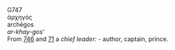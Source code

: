 <body>
  <p>G747<br>  ἀρχηγός  <br> archēgos  <br><i>ar-khay-gos‘ </i><br>From <a href="g0746.htm">746</a> and <a href="g0071.htm">71</a>  a <i>chief</i> <i>leader:</i> - author, captain, prince.<br></p>
 </body>